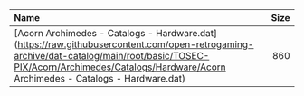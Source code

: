 |Name|Size|
|:---|---:|
|[Acorn Archimedes - Catalogs - Hardware.dat](https://raw.githubusercontent.com/open-retrogaming-archive/dat-catalog/main/root/basic/TOSEC-PIX/Acorn/Archimedes/Catalogs/Hardware/Acorn Archimedes - Catalogs - Hardware.dat)|860|
